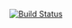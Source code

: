 [![Build Status](https://cloud.drone.io/api/badges/hisopfun/Broadcast_Aio/status.svg?ref=refs/heads/master)](https://cloud.drone.io/hisopfun/Broadcast_Aio)
